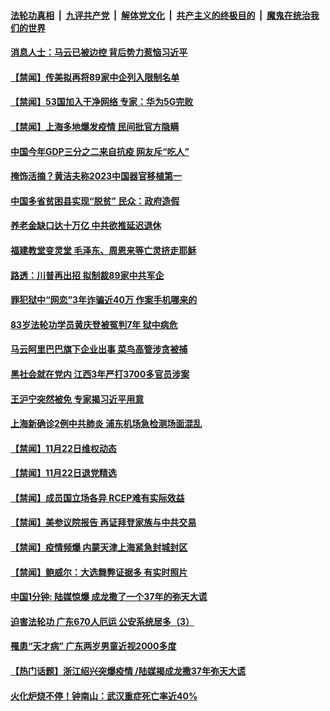 

####  [法轮功真相](../../../../basic/blob/master/README.md?t=11241431) &nbsp;|&nbsp; [九评共产党](../../../../9ping.md/blob/master/README.md?t=11241431) &nbsp;|&nbsp; [解体党文化](../../../../jtdwh.md/blob/master/README.md?t=11241431)  &nbsp;|&nbsp; [共产主义的终极目的](../../../../gczydzjmd.md/blob/master/README.md?t=11241431) &nbsp;|&nbsp; [魔鬼在统治我们的世界](../../../../mgztzwmdsj.md/blob/master/README.md?t=11241431) 

#### [消息人士：马云已被边控 背后势力惹恼习近平](../pages/prog204/a102994083.md?t=11241431) 


#### [【禁闻】传美拟再将89家中企列入限制名单](../pages/prog204/a102993817.md?t=11241431) 

#### [【禁闻】53国加入干净网络 专家：华为5G完败](../pages/prog204/a102993762.md?t=11241431) 

#### [【禁闻】上海多地爆发疫情 民间批官方隐瞒](../pages/prog204/a102993752.md?t=11241431) 

#### [中国今年GDP三分之二来自抗疫 网友斥“吃人”](../pages/prog204/a102993702.md?t=11241431) 

#### [掩饰活摘？黄洁夫称2023中国器官移植第一](../pages/prog204/a102993683.md?t=11241431) 

#### [中国多省贫困县实现“脱贫” 民众：政府造假](../pages/prog204/a102993482.md?t=11241431) 

#### [养老金缺口达十万亿 中共欲推延迟退休](../pages/prog204/a102993489.md?t=11241431) 

#### [福建教堂变灵堂 毛泽东、周恩来等亡灵挤走耶稣](../pages/prog204/a102993430.md?t=11241431) 

#### [路透：川普再出招 拟制裁89家中共军企](../pages/prog204/a102993434.md?t=11241431) 


#### [罪犯狱中“网恋”3年诈骗近40万 作案手机哪来的](../pages/prog204/a102993347.md?t=11241431) 

#### [83岁法轮功学员黄庆登被冤判7年 狱中病危](../pages/prog204/a102993341.md?t=11241431) 

#### [马云阿里巴巴旗下企业出事 菜鸟高管涉贪被捕](../pages/prog204/a102993290.md?t=11241431) 

#### [黑社会就在党内 江西3年严打3700多官员涉案](../pages/prog204/a102993279.md?t=11241431) 

#### [王沪宁突然被免 专家揭习近平用意](../pages/prog204/a102993220.md?t=11241431) 

#### [上海新确诊2例中共肺炎 浦东机场急检测场面混乱](../pages/prog204/a102993119.md?t=11241431) 


#### [【禁闻】11月22日维权动态](../pages/prog204/a102993099.md?t=11241431) 

#### [【禁闻】11月22日退党精选](../pages/prog204/a102993101.md?t=11241431) 

#### [【禁闻】成员国立场各异 RCEP难有实际效益](../pages/prog204/a102993048.md?t=11241431) 

#### [【禁闻】美参议院报告 再证拜登家族与中共交易](../pages/prog204/a102993044.md?t=11241431) 

#### [【禁闻】疫情频爆 内蒙天津上海紧急封城封区](../pages/prog204/a102993042.md?t=11241431) 

#### [【禁闻】鲍威尔：大选舞弊证据多 有实时照片](../pages/prog204/a102993039.md?t=11241431) 

#### [中国1分钟: 陆媒惊爆 成龙撒了一个37年的弥天大谎](../pages/prog204/a102992926.md?t=11241431) 

#### [迫害法轮功 广东670人厄运 公安系统居多（3）](../pages/prog204/a102992875.md?t=11241431) 

#### [罹患“天才病” 广东两岁男童近视2000多度](../pages/prog204/a102992862.md?t=11241431) 

#### [【热门话题】浙江绍兴突爆疫情 /陆媒揭成龙撒37年弥天大谎](../pages/prog204/a102992838.md?t=11241431) 

#### [火化炉烧不停！钟南山：武汉重症死亡率近40%](../pages/prog204/a102992365.md?t=11241431) 

